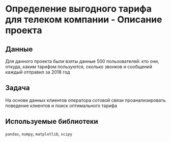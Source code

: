# Определение выгодного тарифа для телеком компании - Описание проекта

## Данные
Для данного проекта были взяты данные 500 пользователей: кто они, откуда, каким тарифом пользуются, сколько звонков и сообщений каждый отправил за 2018 год

## Задача
На основе данных клиентов оператора сотовой связи проанализировать поведение клиентов и поиск оптимального тарифа

## Используемые библиотеки
`pandas`, `numpy`, `matplotlib`, `scipy`

